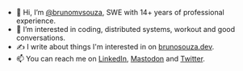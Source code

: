 - 👋 Hi, I’m <a href="https://brunosouza.dev/en/about/">@brunomvsouza</a>, SWE with 14+ years of professional experience.
- 👀 I’m interested in coding, distributed systems, workout and good conversations.
- ✍️ I write about things I'm interested in on <a rel="me" href="https://brunosouza.dev/en/notes/">brunosouza.dev</a>.
- 📫 You can reach me on <a rel="me" href="https://linkedin.com/in/brunomvsouza">LinkedIn</a>, <a rel="me" href="https://hachyderm.io/@brunomvsouza">Mastodon</a> and <a rel="me" href="https://twitter.com/brunomvsouza">Twitter</a>.
